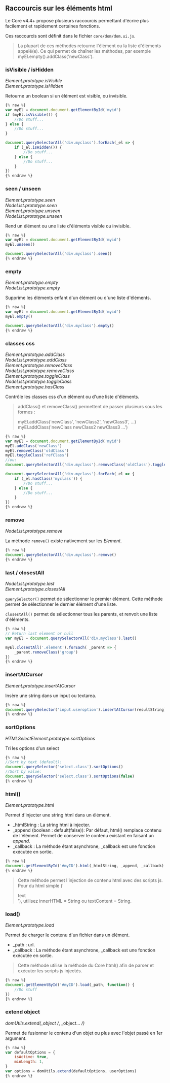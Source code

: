 ## Raccourcis sur les éléments html

Le Core v4.4+ propose plusieurs raccourcis permettant d'écrire plus facilement et rapidement certaines fonctions.

Ces raccourcis sont définit dans le fichier `core/dom/dom.ui.js`.

> La plupart de ces méthodes retourne l'élément ou la liste d'éléments appelé(e). Ce qui permet de chaîner les méthodes, par exemple myEl.empty().addClass('newClass').

### isVisible / isHidden

*Element.prototype.isVisible*  
*Element.prototype.isHidden*

Retourne un boolean si un élément est visible, ou invisible.

````js
{% raw %}
var myEl = document.document.getElementById('myid')
if (myEl.isVisible()) {
    //Do stuff...
} else {
    //Do stuff...
}

document.querySelectorAll('div.myclass').forEach(_el => {
    if (_el.isHidden()) {
        //Do stuff...
    } else {
        //Do stuff...
    }
})
{% endraw %}
````

### seen / unseen

*Element.prototype.seen*  
*NodeList.prototype.seen*  
*Element.prototype.unseen*  
*NodeList.prototype.unseen*  

Rend un élément ou une liste d'éléments visible ou invisible.

````js
{% raw %}
var myEl = document.document.getElementById('myid')
myEl.unseen()

document.querySelectorAll('div.myclass').seen()
{% endraw %}
````

### empty

*Element.prototype.empty*  
*NodeList.prototype.empty*

Supprime les éléments enfant d'un élément ou d'une liste d'éléments.

````js
{% raw %}
var myEl = document.document.getElementById('myid')
myEl.empty()

document.querySelectorAll('div.myclass').empty()
{% endraw %}
````

### classes css

*Element.prototype.addClass*  
*NodeList.prototype.addClass*  
*Element.prototype.removeClass*  
*NodeList.prototype.removeClass*  
*Element.prototype.toggleClass*  
*NodeList.prototype.toggleClass*  
*Element.prototype.hasClass*  

Contrôle les classes css d'un élément ou d'une liste d'éléments.

> addClass() et removeClass() permettent de passer plusieurs sous les formes :
> 
> myEl.addClass('newClass', 'newClass2', 'newClass3', ...)
> myEl.addClass('newClass newClass2 newClass3 ...')

````js
{% raw %}
var myEl = document.document.getElementById('myid')
myEl.addClass('newClass')
myEl.removeClass('oldClass')
myEl.toggleClass('refClass')
//ou:
document.querySelectorAll('div.myclass').removeClass('oldClass').toggleClass('refClass').addClass('newClass')

document.querySelectorAll('div.myclass').forEach(_el => {
    if (_el.hasClass('myclass')) {
        //Do stuff...
    } else {
        //Do stuff...
    }
})
{% endraw %}
````

### remove

*NodeList.prototype.remove* 

La méthode `remove()` existe nativement sur les *Element*.

````js
{% raw %}
document.querySelectorAll('div.myclass').remove()
{% endraw %}
````

### last / closestAll

*NodeList.prototype.last*  
*Element.prototype.closestAll*

`querySelector()` permet de sélectionner le premier élément. Cette méthode permet de sélectionner le dernier élément d'une liste.

`closestAll()` permet de sélectionner tous les parents, et renvoit une liste d'éléments.

````js
{% raw %}
// Return last element or null
var myEl = document.querySelectorAll('div.myclass').last()

myEl.closestAll('.element').forEach( _parent => {
    _parent.removeClass('group')
})
{% endraw %}
````

### insertAtCursor

*Element.prototype.insertAtCursor* 

Insère une string dans un input ou textarea.

````js
{% raw %}
document.querySelector('input.useroption').insertAtCursor(resultString)
{% endraw %}
````

### sortOptions

*HTMLSelectElement.prototype.sortOptions* 

Tri les options d'un select

````js
{% raw %}
//Sort by text (default):
document.querySelector('select.class').sortOptions()
//Sort by value:
document.querySelector('select.class').sortOptions(false)
{% endraw %}
````


### html()

*Element.prototype.html*  

Permet d'injecter une string html dans un élément.

- _htmlString : La string html à injecter.  
- _append (boolean : default(false)): Par défaut, html() remplace contenu de l'élément. Permet de conserver le contenu existant en faisant un *append*.  
- _callback : La méthode étant asynchrone, _callback est une fonction exécutée en sortie.

````js
{% raw %}
document.getElementById('#myID').html(_htmlString, _append, _callback)
{% endraw %}
````
> Cette méthode permet l'injection de contenu html avec des scripts js. Pour du html simple ('<div>text</div>'), utilisez innerHTML = String ou textContent = String.


### load()

*Element.prototype.load*  

Permet de charger le contenu d'un fichier dans un élément.

- _path : url.  
- _callback : La méthode étant asynchrone, _callback est une fonction exécutée en sortie.

> Cette méthode utilise la méthode du Core html() afin de parser et exécuter les scripts js injectés.

````js
{% raw %}
document.getElementById('#myID').load(_path, function() {
    //Do stuff
})
{% endraw %}
````


### extend object

*domUtils.extend(_object /*, _object... */)*  

Permet de fusionner le contenu d'un objet ou plus avec l'objet passé en 1er argument.

````js
{% raw %}
var defaultOptions = {
    isActive: true,
    minLength: 1,
}
var options = domUtils.extend(defaultOptions, userOptions)
{% endraw %}
````